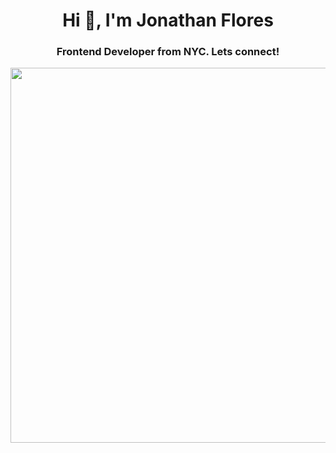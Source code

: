 <h1 align="center">Hi 👋, I'm Jonathan Flores</h1>
<h3 align="center">Frontend Developer from NYC. Lets connect!</h3>
<div style="display: flex; justify-content: center;">
    <img src="https://64.media.tumblr.com/1e59432e5fe2d7942df39fdd0223d294/9ec5a9ae5ba9f7db-ae/s1280x1920/8f45c6df3adc9f1a74b58a275b587982b5de8abc.gifv" width="600">
</div>

